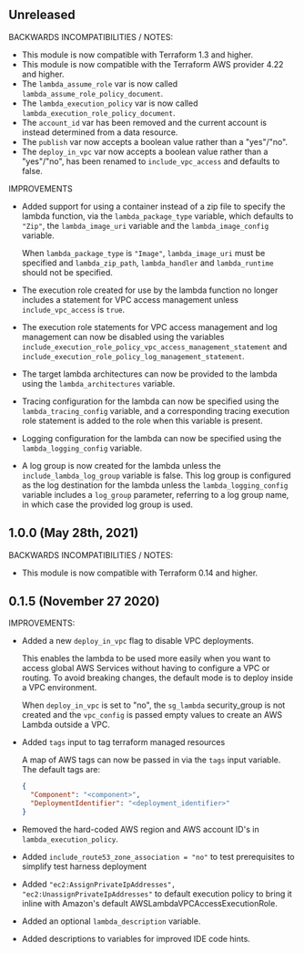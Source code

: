 ## Unreleased

BACKWARDS INCOMPATIBILITIES / NOTES:

* This module is now compatible with Terraform 1.3 and higher.
* This module is now compatible with the Terraform AWS provider 4.22 and higher.
* The `lambda_assume_role` var is now called
  `lambda_assume_role_policy_document`.
* The `lambda_execution_policy` var is now called
  `lambda_execution_role_policy_document`.
* The `account_id` var has been removed and the current account is instead 
  determined from a data resource.
* The `publish` var now accepts a boolean value rather than a "yes"/"no".
* The `deploy_in_vpc` var now accepts a boolean value rather than a "yes"/"no",
  has been renamed to `include_vpc_access` and defaults to false.

IMPROVEMENTS

* Added support for using a container instead of a zip file to specify the 
  lambda function, via the `lambda_package_type` variable, which defaults
  to `"Zip"`, the `lambda_image_uri` variable and the `lambda_image_config`
  variable. 

  When `lambda_package_type` is `"Image"`, `lambda_image_uri` must be specified
  and `lambda_zip_path`, `lambda_handler` and `lambda_runtime` should not be
  specified.
* The execution role created for use by the lambda function no longer includes
  a statement for VPC access management unless `include_vpc_access` is `true`.
* The execution role statements for VPC access management and log management
  can now be disabled using the variables
  `include_execution_role_policy_vpc_access_management_statement` and
  `include_execution_role_policy_log_management_statement`.
* The target lambda architectures can now be provided to the lambda using the
  `lambda_architectures` variable.
* Tracing configuration for the lambda can now be specified using the
  `lambda_tracing_config` variable, and a corresponding tracing execution role
  statement is added to the role when this variable is present.
* Logging configuration for the lambda can now be specified using the
  `lambda_logging_config` variable.
* A log group is now created for the lambda unless the 
  `include_lambda_log_group` variable is false. This log group is configured as
  the log destination for the lambda unless the `lambda_logging_config` 
  variable includes a `log_group` parameter, referring to a log group name, in
  which case the provided log group is used.

## 1.0.0 (May 28th, 2021)

BACKWARDS INCOMPATIBILITIES / NOTES:

* This module is now compatible with Terraform 0.14 and higher. 

## 0.1.5 (November 27 2020)

IMPROVEMENTS:

* Added a new `deploy_in_vpc` flag to disable VPC deployments.

  This enables the lambda to be used more easily when you want to access
  global AWS Services without having to configure a VPC or routing. 
  To avoid breaking changes, the default mode is to deploy inside a VPC
  environment.
   
  When `deploy_in_vpc` is set to "no", the `sg_lambda` security_group is not
  created and the `vpc_config` is passed empty values to create an AWS Lambda
  outside a VPC.

* Added `tags` input to tag terraform managed resources
   
  A map of AWS tags can now be passed in via the `tags` input variable. The
  default tags are:
  ```json
  {
    "Component": "<component>",
    "DeploymentIdentifier": "<deployment_identifier>"
  } 
  ```
* Removed the hard-coded AWS region and AWS account ID's in
  `lambda_execution_policy`.
* Added `include_route53_zone_association = "no"` to test prerequisites to 
  simplify test harness deployment 
* Added `"ec2:AssignPrivateIpAddresses", "ec2:UnassignPrivateIpAddresses"` to
  default execution policy to bring it inline with Amazon's default
  AWSLambdaVPCAccessExecutionRole.
* Added an optional `lambda_description` variable.
* Added descriptions to variables for improved IDE code hints.

